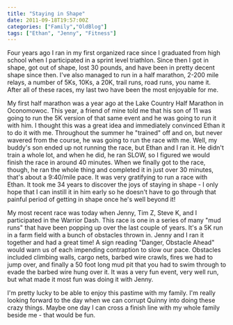 ```yaml
---
title: "Staying in Shape"
date: 2011-09-18T19:57:00Z
categories: ["Family","OldBlog"]
tags: ["Ethan", "Jenny", "Fitness"]
---
```


Four years ago I ran in my first organized race since I graduated from high school when I participated in a sprint level triathlon. Since then I got in shape, got out of shape, lost 30 pounds, and have been in pretty decent shape since then. I've also managed to run in a half marathon, 2-200 mile relays, a number of 5Ks, 10Ks, a 20K, trail runs, road runs, you name it. After all of these races, my last two have been the most enjoyable for me.

My first half marathon was a year ago at the Lake Country Half Marathon in Oconomowoc. This year, a friend of mine told me that his son of 11 was going to run the 5K version of that same event and he was going to run it with him. I thought this was a great idea and immediately convinced Ethan it to do it with me. Throughout the summer he "trained" off and on, but never wavered from the course, he was going to run the race with me. Well, my buddy's son ended up not running the race, but Ethan and I ran it. He didn't train a whole lot, and when he did, he ran SLOW, so I figured we would finish the race in around 40 minutes. When we finally got to the race, though, he ran the whole thing and completed it in just over 30 minutes, that's about a 9:40/mile pace. It was very gratifying to run a race with Ethan. It took me 34 years to discover the joys of staying in shape - I only hope that I can instill it in him early so he doesn't have to go through that painful period of getting in shape once he's well beyond it!

My most recent race was today when Jenny, Tim Z, Steve K, and I participated in the Warrior Dash. This race is one in a series of many "mud runs" that have been popping up over the last couple of years. It's a 5K run in a farm field with a bunch of obstacles thrown in. Jenny and I ran it together and had a great time! A sign reading "Danger, Obstacle Ahead" would warn us of each impending contraption to slow our pace. Obstacles included climbing walls, cargo nets, barbed wire crawls, fires we had to jump over, and finally a 50 foot long mud pit that you had to swim through to evade the barbed wire hung over it. It was a very fun event, very well run, but what made it most fun was doing it with Jenny.

I'm pretty lucky to be able to enjoy this pastime with my family. I'm really looking forward to the day when we can corrupt Quinny into doing these crazy things. Maybe one day I can cross a finish line with my whole family beside me - that would be fun.
